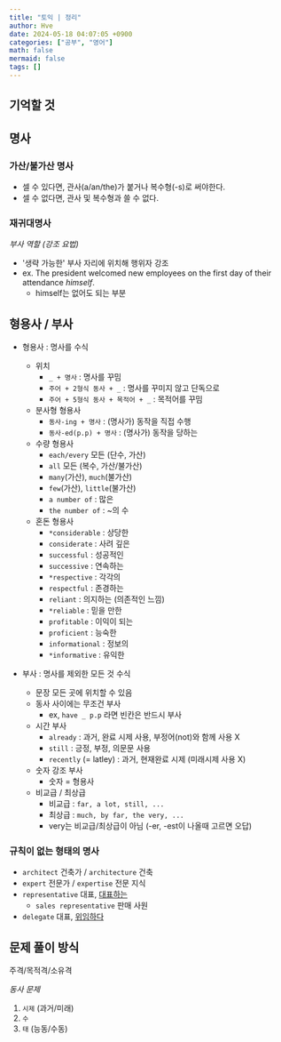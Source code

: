 ```yaml
---
title: "토익 | 정리"
author: Hve
date: 2024-05-18 04:07:05 +0900
categories: ["공부", "영어"]
math: false
mermaid: false
tags: []
---
```


## 기억할 것

## 명사

### 가산/불가산 명사

- 셀 수 있다면, 관사(a/an/the)가 붙거나 복수형(-s)로 써야한다.
- 셀 수 없다면, 관사 및 복수형과 쓸 수 없다.

### 재귀대명사

*부사 역할 (강조 요법)*
- '생략 가능한' 부사 자리에 위치해 행위자 강조
- ex. The president welcomed new employees on the first day of their attendance *himself*.
    - himself는 없어도 되는 부분

## 형용사 / 부사

- 형용사 : 명사를 수식
    - 위치
        - `_ + 명사` : 명사를 꾸밈
        - `주어 + 2형식 동사 + _` : 명사를 꾸미지 않고 단독으로
        - `주어 + 5형식 동사 + 목적어 + _` : 목적어를 꾸밈
    - 분사형 형용사
        - `동사-ing + 명사` : (명사가) 동작을 직접 수행
        - `동사-ed(p.p) + 명사` : (명사가) 동작을 당하는
    - 수량 형용사
        - `each/every` 모든 (단수, 가산)
        - `all` 모든 (복수, 가산/불가산)
        - `many`(가산), `much`(불가산)
        - `few`(가산), `little`(불가산)
        - `a number of` : 많은
        - `the number of` : ~의 수
    - 혼돈 형용사
        - `*considerable` : 상당한
        - `considerate` : 사려 깊은
        - `successful` : 성공적인
        - `successive` : 연속하는 
        - `*respective` : 각각의
        - `respectful` : 존경하는
        - `reliant` : 의지하는 (의존적인 느낌)
        - `*reliable` : 믿을 만한
        - `profitable` : 이익이 되는
        - `proficient` : 능숙한
        - `informational` : 정보의
        - `*informative` : 유익한

- 부사 : 명사를 제외한 모든 것 수식
    - 문장 모든 곳에 위치할 수 있음
    - 동사 사이에는 무조건 부사
        - ex, `have _ p.p` 라면 빈칸은 반드시 부사
    - 시간 부사
        - `already` : 과거, 완료 시제 사용, 부정어(not)와 함께 사용 X
        - `still` : 긍정, 부정, 의문문 사용
        - `recently` (= latley) : 과거, 현재완료 시제 (미래시제 사용 X)
    - 숫자 강조 부사
        - 숫자 = 형용사
    - 비교급 / 최상급
        - 비교급 : `far, a lot, still, ...`
        - 최상급 : `much, by far, the very, ...`
        - very는 비교급/최상급이 아님 (-er, -est이 나올때 고르면 오답)

### 규칙이 없는 형태의 명사

- `architect` 건축가 / `architecture` 건축
- `expert` 전문가 / `expertise` 전문 지식
- `representative` 대표, <u>대표하는</u>
    - `sales representative` 판매 사원
- `delegate` 대표, <u>위임하다</u>

## 문제 풀이 방식

주격/목적격/소유격

*동사 문제*

1. `시제` (과거/미래)
1. `수`
1. `태` (능동/수동)
